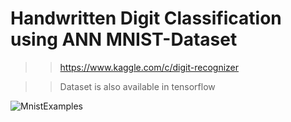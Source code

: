 # Handwritten Digit Classification using ANN MNIST-Dataset

>> https://www.kaggle.com/c/digit-recognizer

>> Dataset is also available in tensorflow 

![MnistExamples](https://user-images.githubusercontent.com/66677660/160542976-70b9a2a5-3f88-412f-a269-b38ee724da36.png)
